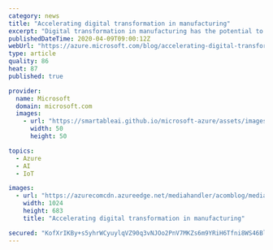 ```yaml
---
category: news
title: "Accelerating digital transformation in manufacturing"
excerpt: "Digital transformation in manufacturing has the potential to increase annual global economic value by $4.5 trillion according to the IDC MarketScape.i With so much upside, manufacturers are looking at how technologies like IoT, machine learning, and artificial intelligence (AI) can be used to optimize"
publishedDateTime: 2020-04-09T09:00:12Z
webUrl: "https://azure.microsoft.com/blog/accelerating-digital-transformation-in-manufacturing/"
type: article
quality: 86
heat: 87
published: true

provider:
  name: Microsoft
  domain: microsoft.com
  images:
    - url: "https://smartableai.github.io/microsoft-azure/assets/images/organizations/microsoft.com-50x50.jpg"
      width: 50
      height: 50

topics:
  - Azure
  - AI
  - IoT

images:
  - url: "https://azurecomcdn.azureedge.net/mediahandler/acomblog/media/Default/blog/d3ef2473-cd90-46d6-a056-b82f9ab7f3c2.jpg"
    width: 1024
    height: 683
    title: "Accelerating digital transformation in manufacturing"

secured: "KofXrIKBy+s5yhrWCyuylqVZ90q3vNJOo2PnV7MKZs6m9YRiH6Tfni8WS46Bla04mbXZIoun2lyiO1Ohukk5kY3zOZdU/Kez1+Zfue4FiOhVCfGaa/glvvLtMufwF7eVeD8XmBjcSjBX3Gta+JFXetV0gtYLBubCo42p/d9QL4MJyb24An6q+cFW5P8Qhc01M7x30WNRX7x5ii2keet02HYkqnZmZbWbpoSXG6WGRR3YMA/ipZP0kDL1EAz3vR8+YUGuw5mSsZwYSRbPeq67Ce/YeXCDn732s231fIeq/FcpX4X+7aMISk01Vuq5NQUU96yF/xcxr/lMJQqTuzp5SA==;GfkJFSr5hBFn+T1tPkNp0Q=="
---
```


